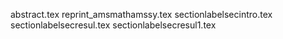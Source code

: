 abstract.tex
reprint_amsmathamssy.tex
sectionlabelsecintro.tex
sectionlabelsecresul.tex
sectionlabelsecresul1.tex
